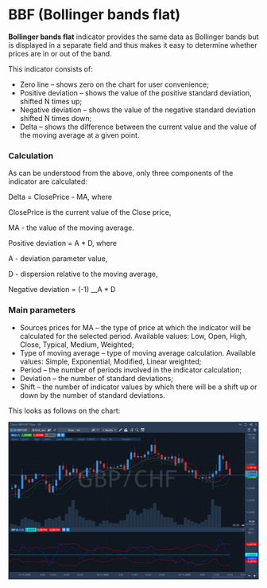 # BBF \(Bollinger bands flat\)

**Bollinger bands flat** indicator provides the same data as Bollinger bands but is displayed in a separate field and thus makes it easy to determine whether prices are in or out of the band. 

This indicator consists of:

* Zero line – shows zero on the chart for user convenience;
* Positive deviation – shows the value of the positive standard deviation, shifted N times up;
* Negative deviation – shows the value of the negative standard deviation shifted N times down;
* Delta – shows the difference between the current value and the value of the moving average at a given point.

### Calculation

As can be understood from the above, only three components of the indicator are calculated:

Delta = ClosePrice - MA, where

ClosePrice is the current value of the Close price,

MA - the value of the moving average.

Positive deviation = A \* D, where

A - deviation parameter value,

D - dispersion relative to the moving average,

Negative deviation = \(-1\) __A \* D

### Main parameters

* Sources prices for MA – the type of price at which the indicator will be calculated for the selected period. Available values: Low, Open, High, Close, Typical, Medium, Weighted;
* Type of moving average – type of moving average calculation. Available values: Simple, Exponential, Modified, Linear weighted;
* Period – the number of periods involved in the indicator calculation;
* Deviation – the number of standard deviations;
* Shift – the number of indicator values by which there will be a shift up or down by the number of standard deviations.

This looks as follows on the chart:

![](../../../../.gitbook/assets/screenshot_2%20%287%29.jpg)

